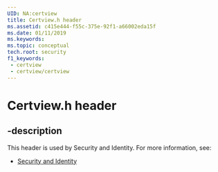 ```yaml
---
UID: NA:certview
title: Certview.h header
ms.assetid: c415e444-f55c-375e-92f1-a66002eda15f
ms.date: 01/11/2019
ms.keywords: 
ms.topic: conceptual
tech.root: security
f1_keywords:
 - certview
 - certview/certview
---
```


# Certview.h header


## -description

This header is used by Security and Identity. For more information, see:

- [Security and Identity](../_security/index.md)

